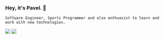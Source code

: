 ### Hey, it's Pavel.  👋 
`Software Engineer, Sports Programmer and also enthuasist to learn and work with new technologies.` 

<img src="https://github-readme-stats.vercel.app/api/top-langs/?username=ar-pavel&layout=compact" />   <img src="https://github-readme-stats.vercel.app/api?username=ar-pavel&show_icons=true" />

<!--
**ar-pavel/ar-pavel** is a ✨ _special_ ✨ repository because its `README.md` (this file) appears on your GitHub profile.

Here are some ideas to get you started:

- 🔭 I’m currently working on ...
- 🌱 I’m currently learning ...
- 👯 I’m looking to collaborate on ...
- 🤔 I’m looking for help with ...
- 💬 Ask me about ...
- 📫 How to reach me: ...
- 😄 Pronouns: ...
- ⚡ Fun fact: ...
-->

